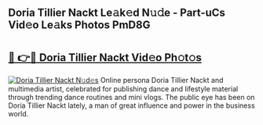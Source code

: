 ## Doria Tillier Nackt Le𝚊k𝚎d N𝚞𝚍e - Part-uCs Vid𝚎o Le𝚊ks Photos PmD8G

# <h2><a href="http://fb53ou.evod.top/?m=Doria+Tillier+Nackt">🔗 👉🔴 Doria Tillier Nackt Vid𝚎o Ph𝚘t𝚘s</a></h2>

[![Doria Tillier Nackt N𝚞d𝚎s](https://i.imgur.com/8V9OHl7.gif)](http://fb53ou.evod.top/?m=Doria+Tillier+Nackt)
Online persona Doria Tillier Nackt and multimedia artist, celebrated for publishing dance and lifestyle material through trending dance routines and mini vlogs. The public eye has been on Doria Tillier Nackt lately, a man of great influence and power in the business world. 
